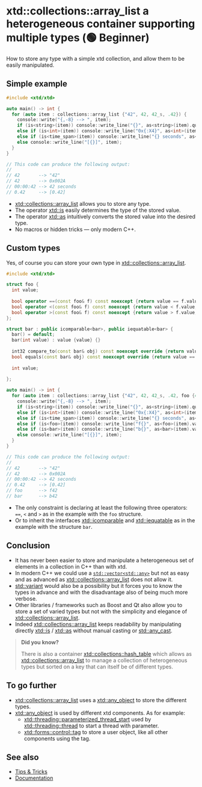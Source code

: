 # xtd::collections::array_list a heterogeneous container supporting multiple types (🟢 Beginner)

How to store any type with a simple xtd collection, and allow them to be easily manipulated.

## Simple example

```cpp
#include <xtd/xtd>

auto main() -> int {
  for (auto item : collections::array_list {"42", 42, 42_s, .42}) {
    console::write("{,-8} --> ", item);
    if (is<string>(item)) console::write_line("{}", as<string>(item).quoted());
    else if (is<int>(item)) console::write_line("0x{:X4}", as<int>(item));
    else if (is<time_span>(item)) console::write_line("{} seconds", as<time_span>(item).seconds());
    else console::write_line("[{}]", item);
  }
}
```

```cpp
// This code can produce the following output:
//
// 42       --> "42"
// 42       --> 0x002A
// 00:00:42 --> 42 seconds
// 0.42     --> [0.42]
```

*	[xtd::collections::array_list](https://gammasoft71.github.io/xtd/reference_guides/latest/group__collections.html#ga83a0a06ecb97330626993339079ebbf6) allows you to store any type.
* The operator [xtd::is](https://gammasoft71.github.io/xtd/reference_guides/latest/group__xtd__core.html#ga1bfa9e11607cad616748a8ef5d2a99c9) easily determines the type of the stored value.
* The operator [xtd::as](https://gammasoft71.github.io/xtd/reference_guides/latest/group__xtd__core.html#ga7950c22da6547a30812729fb21dcbea7) intuitively converts the stored value into the desired type.
* No macros or hidden tricks — only modern C++.

## Custom types

Yes, of course you can store your own type in [xtd::collections::array_list](https://gammasoft71.github.io/xtd/reference_guides/latest/group__collections.html#ga83a0a06ecb97330626993339079ebbf6).

```cpp
#include <xtd/xtd>

struct foo {
  int value;
  
  bool operator ==(const foo& f) const noexcept {return value == f.value;}
  bool operator <(const foo& f) const noexcept {return value < f.value;}
  bool operator >(const foo& f) const noexcept {return value > f.value;}
};

struct bar : public icomparable<bar>, public iequatable<bar> {
  bar() = default;
  bar(int value) : value {value} {}
  
  int32 compare_to(const bar& obj) const noexcept override {return value < obj.value ? -1 : value > obj.value ? 1 : 0;}
  bool equals(const bar& obj) const noexcept override {return value == obj.value;}
  
  int value;
  
};

auto main() -> int {
  for (auto item : collections::array_list {"42", 42, 42_s, .42, foo {42}, bar {42}}) {
    console::write("{,-8} --> ", item);
    if (is<string>(item)) console::write_line("{}", as<string>(item).quoted());
    else if (is<int>(item)) console::write_line("0x{:X4}", as<int>(item));
    else if (is<time_span>(item)) console::write_line("{} seconds", as<time_span>(item).seconds());
    else if (is<foo>(item)) console::write_line("f{}", as<foo>(item).value);
    else if (is<bar>(item)) console::write_line("b{}", as<bar>(item).value);
    else console::write_line("[{}]", item);
  }
}
```

```cpp
// This code can produce the following output:
//
// 42       --> "42"
// 42       --> 0x002A
// 00:00:42 --> 42 seconds
// 0.42     --> [0.42]
// foo      --> f42
// bar      --> b42
```

*	The only constraint is declaring at least the following three operators: `==`, `<` and `>` as in the example with the `foo` structure.
* Or to inherit the interfaces [xtd::icomparable](https://gammasoft71.github.io/xtd/reference_guides/latest/classxtd_1_1icomparable.html) and [xtd::iequatable](https://gammasoft71.github.io/xtd/reference_guides/latest/classxtd_1_1iequatable.html) as in the example with the structure `bar`.

## Conclusion

* It has never been easier to store and manipulate a heterogeneous set of elements in a collection in C++ than with xtd.
* In modern C++ we could use a [`std::vector<std::any>`](https://en.cppreference.com/w/cpp/container/vector.html) but not as easy and as advanced as [xtd::collections::array_list](https://gammasoft71.github.io/xtd/reference_guides/latest/group__collections.html#ga83a0a06ecb97330626993339079ebbf6) does not allow it.
* [std::variant](https://en.cppreference.com/w/cpp/utility/variant.html) would also be a possibility but it forces you to know the types in advance and with the disadvantage also of being much more verbose.
* Other libraries / frameworks such as Boost and Qt also allow you to store a set of varied types but not with the simplicity and elegance of [xtd::collections::array_list](https://gammasoft71.github.io/xtd/reference_guides/latest/group__collections.html#ga83a0a06ecb97330626993339079ebbf6).
* Indeed [xtd::collections::array_list](https://gammasoft71.github.io/xtd/reference_guides/latest/group__collections.html#ga83a0a06ecb97330626993339079ebbf6) keeps readability by manipulating directly [xtd::is](https://gammasoft71.github.io/xtd/reference_guides/latest/group__xtd__core.html#ga1bfa9e11607cad616748a8ef5d2a99c9) / [xtd::as](https://gammasoft71.github.io/xtd/reference_guides/latest/group__xtd__core.html#ga7950c22da6547a30812729fb21dcbea7) without manual casting or [std::any_cast](https://en.cppreference.com/w/cpp/utility/any/any_cast).

> **Did you know?**
>
> There is also a container [xtd::collections::hash_table](https://gammasoft71.github.io/xtd/reference_guides/latest/group__collections.html#ga5a1cbe0162263e2c6626f996ca032078) which allows as [xtd::collections::array_list](https://gammasoft71.github.io/xtd/reference_guides/latest/group__collections.html#ga83a0a06ecb97330626993339079ebbf6) to manage a collection of heterogeneous types but sorted on a key that can itself be of different types.

## To go further

* [xtd::collections::array_list](https://gammasoft71.github.io/xtd/reference_guides/latest/group__collections.html#ga83a0a06ecb97330626993339079ebbf6) uses a [xtd::any_object](https://gammasoft71.github.io/xtd/reference_guides/latest/classxtd_1_1any__object.html) to store the different types.
* [xtd::any_object](https://gammasoft71.github.io/xtd/reference_guides/latest/classxtd_1_1any__object.html) is used by different xtd components. As for example:
  * [xtd::threading::parameterized_thread_start](https://gammasoft71.github.io/xtd/reference_guides/latest/group__delegates.html#ga1961ded285db6ac6d364694eda5379a3) used by [xtd::threading::thread](https://gammasoft71.github.io/xtd/reference_guides/latest/classxtd_1_1threading_1_1thread.html) to start a thread with parameter.
  * [xtd::forms::control::tag](https://gammasoft71.github.io/xtd/reference_guides/latest/classxtd_1_1forms_1_1control.html#a688b27af8a0fa5572022c422bcb3eba1) to store a user object, like all other components using the tag.

## See also

* [Tips & Tricks](/docs/documentation/tips_and_tricks)
* [Documentation](/docs/documentation)
